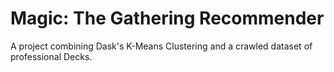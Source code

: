# Magic: The Gathering Recommender #

A project combining Dask's K-Means Clustering and a crawled dataset of professional Decks.
